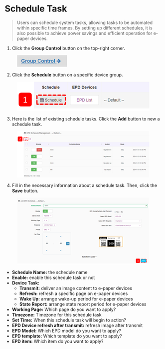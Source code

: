 # Schedule Task

> Users can schedule system tasks, allowing tasks to be automated within specific time frames. By setting up different schedules, it is also possible to achieve power savings and efficient operation for e-paper devices.

1. Click the **Group Control** button on the top-right corner.

<figure><img src="../../../.gitbook/assets/image (263).png" alt=""><figcaption></figcaption></figure>

2. Click the **Schedule** button on a specific device group.

<figure><img src="../../../.gitbook/assets/image (264).png" alt=""><figcaption></figcaption></figure>

3. Here is the list of existing schedule tasks. Click the **Add** button to new a schedule task.

<figure><img src="../../../.gitbook/assets/image (265).png" alt=""><figcaption></figcaption></figure>

4. Fill in the necessary information about a schedule task. Then, click the **Save** button.

<figure><img src="../../../.gitbook/assets/image (266).png" alt=""><figcaption></figcaption></figure>

* **Schedule Name:** the schedule name
* **Enable:** enable this schedule task or not
* **Device Task:**&#x20;
  * **Transmit:** deliver an image content to e-paper devices
  * **Refresh:** refresh a specific page on e-paper devices
  * **Wake Up:** arrange wake-up period for e-paper devices
  * **State Report:** arrange state report period for e-paper devices
* **Working Page:** Which page do you want to apply?
* **Timezone:** Timezone for this schedule task
* **Set Time:** When this schedule task will begin to action?
* **EPD Device refresh after transmit:** refresh image after transmit
* **EPD Model:** Which EPD model do you want to apply?
* **EPD template:** Which template do you want to apply?
* **EPD item:** Which item do you want to apply?

